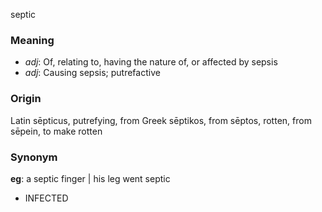 septic
### Meaning
+ _adj_: Of, relating to, having the nature of, or affected by sepsis
+ _adj_: Causing sepsis; putrefactive

### Origin

Latin sēpticus, putrefying, from Greek sēptikos, from sēptos, rotten, from sēpein, to make rotten

### Synonym

__eg__: a septic finger | his leg went septic

+ INFECTED


